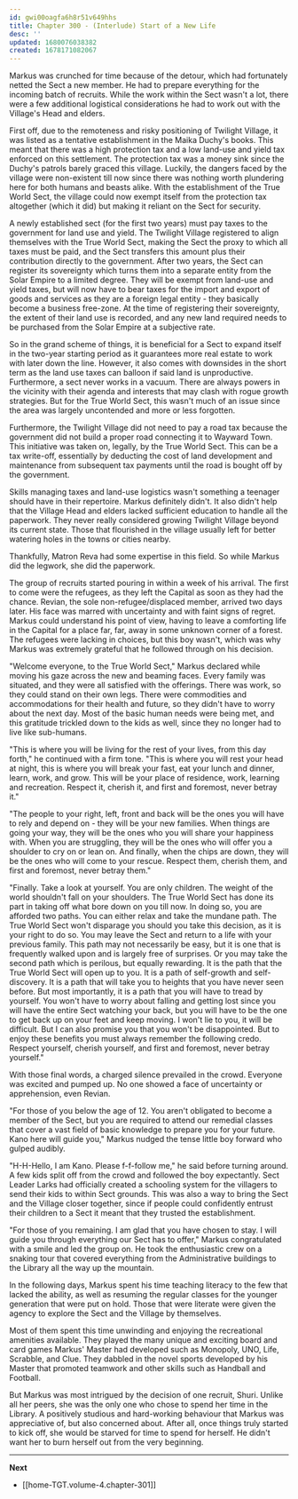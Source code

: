 ```yaml
---
id: gwi00oagfa6h8r51v649hhs
title: Chapter 300 - (Interlude) Start of a New Life
desc: ''
updated: 1680076038382
created: 1678171082067
---
```


Markus was crunched for time because of the detour, which had fortunately netted the Sect a new member. He had to prepare everything for the incoming batch of recruits. While the work within the Sect wasn't a lot, there were a few additional logistical considerations he had to work out with the Village's Head and elders.

First off, due to the remoteness and risky positioning of Twilight Village, it was listed as a tentative establishment in the Maika Duchy's books. This meant that there was a high protection tax and a low land-use and yield tax enforced on this settlement. The protection tax was a money sink since the Duchy's patrols barely graced this village. Luckily, the dangers faced by the village were non-existent till now since there was nothing worth plundering here for both humans and beasts alike. With the establishment of the True World Sect, the village could now exempt itself from the protection tax altogether (which it did) but making it reliant on the Sect for security.

A newly established sect (for the first two years) must pay taxes to the government for land use and yield. The Twilight Village registered to align themselves with the True World Sect, making the Sect the proxy to which all taxes must be paid, and the Sect transfers this amount plus their contribution directly to the government. After two years, the Sect can register its sovereignty which turns them into a separate entity from the Solar Empire to a limited degree. They will be exempt from land-use and yield taxes, but will now have to bear taxes for the import and export of goods and services as they are a foreign legal entity - they basically become a business free-zone. At the time of registering their sovereignty, the extent of their land use is recorded, and any new land required needs to be purchased from the Solar Empire at a subjective rate.

So in the grand scheme of things, it is beneficial for a Sect to expand itself in the two-year starting period as it guarantees more real estate to work with later down the line. However, it also comes with downsides in the short term as the land use taxes can balloon if said land is unproductive. Furthermore, a sect never works in a vacuum. There are always powers in the vicinity with their agenda and interests that may clash with rogue growth strategies. But for the True World Sect, this wasn't much of an issue since the area was largely uncontended and more or less forgotten.

Furthermore, the Twilight Village did not need to pay a road tax because the government did not build a proper road connecting it to Wayward Town. This initiative was taken on, legally, by the True World Sect. This can be a tax write-off, essentially by deducting the cost of land development and maintenance from subsequent tax payments until the road is bought off by the government.

Skills managing taxes and land-use logistics wasn't something a teenager should have in their repertoire. Markus definitely didn't. It also didn't help that the Village Head and elders lacked sufficient education to handle all the paperwork. They never really considered growing Twilight Village beyond its current state. Those that flourished in the village usually left for better watering holes in the towns or cities nearby.

Thankfully, Matron Reva had some expertise in this field. So while Markus did the legwork, she did the paperwork.

The group of recruits started pouring in within a week of his arrival. The first to come were the refugees, as they left the Capital as soon as they had the chance. Revian, the sole non-refugee/displaced member, arrived two days later. His face was marred with uncertainty and with faint signs of regret. Markus could understand his point of view, having to leave a comforting life in the Capital for a place far, far, away in some unknown corner of a forest. The refugees were lacking in choices, but this boy wasn't, which was why Markus was extremely grateful that he followed through on his decision.

"Welcome everyone, to the True World Sect," Markus declared while moving his gaze across the new and beaming faces. Every family was situated, and they were all satisfied with the offerings. There was work, so they could stand on their own legs. There were commodities and accommodations for their health and future, so they didn't have to worry about the next day. Most of the basic human needs were being met, and this gratitude trickled down to the kids as well, since they no longer had to live like sub-humans.

"This is where you will be living for the rest of your lives, from this day forth," he continued with a firm tone. "This is where you will rest your head at night, this is where you will break your fast, eat your lunch and dinner, learn, work, and grow. This will be your place of residence, work, learning and recreation. Respect it, cherish it, and first and foremost, never betray it."

"The people to your right, left, front and back will be the ones you will have to rely and depend on - they will be your new families. When things are going your way, they will be the ones who you will share your happiness with. When you are struggling, they will be the ones who will offer you a shoulder to cry on or lean on. And finally, when the chips are down, they will be the ones who will come to your rescue. Respect them, cherish them, and first and foremost, never betray them."

"Finally. Take a look at yourself. You are only children. The weight of the world shouldn't fall on your shoulders. The True World Sect has done its part in taking off what bore down on you till now. In doing so, you are afforded two paths. You can either relax and take the mundane path. The True World Sect won't disparage you should you take this decision, as it is your right to do so. You may leave the Sect and return to a life with your previous family. This path may not necessarily be easy, but it is one that is frequently walked upon and is largely free of surprises. Or you may take the second path which is perilous, but equally rewarding. It is the path that the True World Sect will open up to you. It is a path of self-growth and self-discovery. It is a path that will take you to heights that you have never seen before. But most importantly, it is a path that you will have to tread by yourself. You won't have to worry about falling and getting lost since you will have the entire Sect watching your back, but you will have to be the one to get back up on your feet and keep moving. I won't lie to you, it will be difficult. But I can also promise you that you won't be disappointed. But to enjoy these benefits you must always remember the following credo. Respect yourself, cherish yourself, and first and foremost, never betray yourself."

With those final words, a charged silence prevailed in the crowd. Everyone was excited and pumped up. No one showed a face of uncertainty or apprehension, even Revian.

"For those of you below the age of 12. You aren't obligated to become a member of the Sect, but you are required to attend our remedial classes that cover a vast field of basic knowledge to prepare you for your future. Kano here will guide you," Markus nudged the tense little boy forward who gulped audibly.

"H-H-Hello, I am Kano. Please f-f-follow me," he said before turning around. A few kids split off from the crowd and followed the boy expectantly. Sect Leader Larks had officially created a schooling system for the villagers to send their kids to within Sect grounds. This was also a way to bring the Sect and the Village closer together, since if people could confidently entrust their children to a Sect it meant that they trusted the establishment.

"For those of you remaining. I am glad that you have chosen to stay. I will guide you through everything our Sect has to offer," Markus congratulated with a smile and led the group on. He took the enthusiastic crew on a snaking tour that covered everything from the Administrative buildings to the Library all the way up the mountain.

In the following days, Markus spent his time teaching literacy to the few that lacked the ability, as well as resuming the regular classes for the younger generation that were put on hold. Those that were literate were given the agency to explore the Sect and the Village by themselves.

Most of them spent this time unwinding and enjoying the recreational amenities available. They played the many unique and exciting board and card games Markus' Master had developed such as Monopoly, UNO, Life, Scrabble, and Clue. They dabbled in the novel sports developed by his Master that promoted teamwork and other skills such as Handball and Football.

But Markus was most intrigued by the decision of one recruit, Shuri. Unlike all her peers, she was the only one who chose to spend her time in the Library. A positively studious and hard-working behaviour that Markus was appreciative of, but also concerned about. After all, once things truly started to kick off, she would be starved for time to spend for herself. He didn't want her to burn herself out from the very beginning.

____

**Next**
* [[home-TGT.volume-4.chapter-301]]